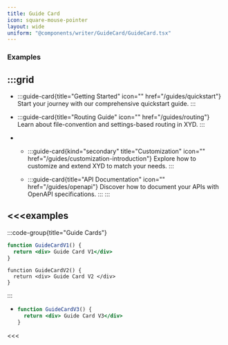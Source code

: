 ```yaml
---
title: Guide Card
icon: square-mouse-pointer
layout: wide
uniform: "@components/writer/GuideCard/GuideCard.tsx"
---
```


### Examples

:::grid
- 
  - 
    :::guide-card{title="Getting Started" icon="<Icon name='code'/>" href="/guides/quickstart"}
    Start your journey with our comprehensive quickstart guide.
    :::
    
  - 
    :::guide-card{title="Routing Guide" icon="<Icon name='code'/>" href="/guides/routing"}
    Learn about file-convention and settings-based routing in XYD.
    :::

- 
  - 
    :::guide-card{kind="secondary" title="Customization" icon="<Icon name='code'/>" href="/guides/customization-introduction"}
    Explore how to customize and extend XYD to match your needs.
    :::
    
  - 
    :::guide-card{title="API Documentation" icon="<Icon name='code'/>" href="/guides/openapi"}
    Discover how to document your APIs with OpenAPI specifications.
    :::
:::

<<<examples
- 
  :::code-group{title="Guide Cards"}
  ```jsx Guide Card Example
  function GuideCardV1() {
    return <div> Guide Card V1</div>
  }
  ```

  ```tsx Card Group V2 Sample
  function GuideCardV2() {
    return <div> Guide Card V2 </div>
  }
  ``` 
  :::

- 
  ```jsx 
  function GuideCardV3() {
    return <div> Guide Card V3</div>
  }
  ``` 
<<<